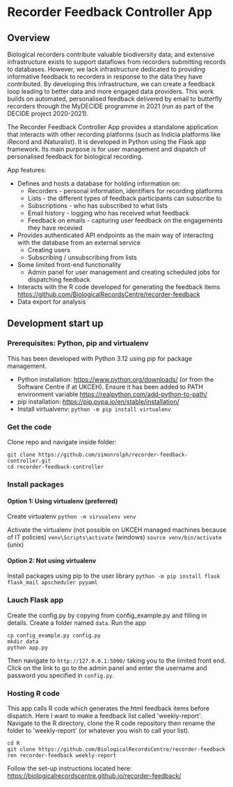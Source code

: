 # Recorder Feedback Controller App

## Overview

Biological recorders contribute valuable biodiversity data; and extensive infrastructure exists to support dataflows from recorders submitting records to databases. However, we lack infrastructure dedicated to providing informative feedback to recorders in response to the data they have contributed. By developing this infrastructure, we can create a feedback loop leading to better data and more engaged data providers. This work builds on automated, personalised feedback delivered by email to butterfly recorders through the MyDECIDE programme in 2021 (run as part of the DECIDE project 2020-2021).

The Recorder Feedback Controller App provides a standalone application that interacts with other recording platforms (such as Indicia platforms like iRecord and iNaturalist). It is developed in Python using the Flask app framework. Its main purpose is for user management and dispatch of personalised feedback for biological recording.

App features:

 * Defines and hosts a database for holding information on:
    * Recorders - personal information, identifiers for recording platforms
    * Lists - the different types of feedback participants can subscribe to
    * Subscriptions - who has subscribed to what lists
    * Email history - logging who has received what feedback
    * Feedback on emails - capturing user feedback on the engagements they have recevied
 * Provides authenticated API endpoints as the main way of interacting with the database from an external service
    * Creating users
    * Subscribing / unsubscribing from lists
 * Some limited front-end functionality
    * Admin panel for user management and creating scheduled jobs for dispatching feedback
 * Interacts with the R code developed for generating the feedback items https://github.com/BiologicalRecordsCentre/recorder-feedback
 * Data export for analysis

## Development start up

### Prerequisites: Python, pip and virtualenv

This has been developed with Python 3.12 using pip for package management.
 * Python installation: https://www.python.org/downloads/ (or from the Software Centre if at UKCEH). Ensure it has been added to PATH environment variable https://realpython.com/add-python-to-path/
 * pip installation: https://pip.pypa.io/en/stable/installation/
 * Install virtualvenv: `python -m pip install virtualenv`

### Get the code

Clone repo and navigate inside folder:
```
git clone https://github.com/simonrolph/recorder-feedback-controller.git
cd recorder-feedback-controller
```
### Install packages

#### Option 1: Using virtualenv (preferred)

Create virtualenv
`python -m virvualenv venv`

Activate the virtualenv (not possible on UKCEH managed machines because of IT policies)
`venv\Scripts\activate` (windows)
`source venv/bin/activate` (unix)

#### Option 2: Not using virtualenv

Install packages using pip to the user library
`python -m pip install flask flask_mail apscheduler pyyaml`

### Lauch Flask app

Create the config.py by copying from config_example.py and filling in details. Create a folder named `data`. Run the app
```
cp config_example.py config.py
mkdir data
python app.py
```
Then navigate to `http://127.0.0.1:5000/` taking you to the limited front end. Click on the link to go to the admin panel and enter the username and password you specified in `config.py`.

### Hosting R code

This app calls R code which generates the html feedback items before dispatch. Here I want to make a feedback list called 'weekly-report'. Navigate to the R directory, clone the R code repository then rename the folder to 'weekly-report' (or whatever you wish to call your list).

```
cd R
git clone https://github.com/BiologicalRecordsCentre/recorder-feedback
ren recorder-feedback weekly-report
```

Follow the set-up instructions located here: https://biologicalrecordscentre.github.io/recorder-feedback/

